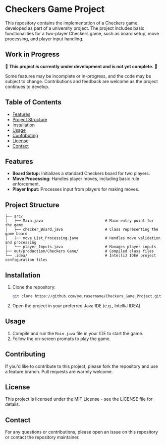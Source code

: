 
# Checkers Game Project

This repository contains the implementation of a Checkers game, developed as part of a university project. The project includes basic functionalities for a two-player Checkers game, such as board setup, move processing, and player input handling. 

## Work in Progress

🚧 **This project is currently under development and is not yet complete.** 🚧

Some features may be incomplete or in-progress, and the code may be subject to change. Contributions and feedback are welcome as the project continues to develop.

## Table of Contents
- [Features](#features)
- [Project Structure](#project-structure)
- [Installation](#installation)
- [Usage](#usage)
- [Contributing](#contributing)
- [License](#license)
- [Contact](#contact)

## Features
- **Board Setup:** Initializes a standard Checkers board for two players.
- **Move Processing:** Handles player moves, including basic rule enforcement.
- **Player Input:** Processes input from players for making moves.

## Project Structure

```
├── src/
│   ├── Main.java                            # Main entry point for the game
│   ├── checker_Board.java                   # Class representing the game board
│   ├── move_List_Processing.java            # Handles move validation and processing
│   └── player_Inputs.java                   # Manages player inputs
├── out/production/Checkers Game/            # Compiled class files
└── .idea/                                   # IntelliJ IDEA project configuration files
```

## Installation
1. Clone the repository:
   ```bash
   git clone https://github.com/yourusername/Checkers_Game_Project.git
   ```
2. Open the project in your preferred Java IDE (e.g., IntelliJ IDEA).

## Usage
1. Compile and run the `Main.java` file in your IDE to start the game.
2. Follow the on-screen prompts to play the game.

## Contributing
If you'd like to contribute to this project, please fork the repository and use a feature branch. Pull requests are warmly welcome.

## License
This project is licensed under the MIT License - see the LICENSE file for details.

## Contact
For any questions or contributions, please open an issue on this repository or contact the repository maintainer.
